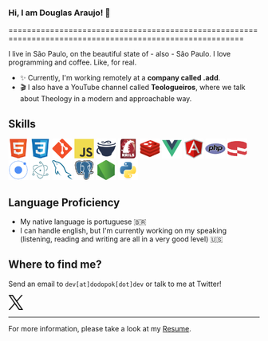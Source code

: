 ### Hi, I am Douglas Araujo! 👋
=========================================================================================================

I live in São Paulo, on the beautiful state of - also - São Paulo. I love programming and coffee. Like, for real. 

- ✨ Currently, I'm working remotely at a **company called .add**.
- 🎬 I also have a YouTube channel called **Teologueiros**, where we talk about Theology in a modern and approachable way.

Skills
--------------------------------------------------------------------------------

<p align="left">
  
  <img src="https://raw.githubusercontent.com/devicons/devicon/master/icons/html5/html5-original.svg" alt="html5" width="40" height="40"/>
  <img src="https://raw.githubusercontent.com/devicons/devicon/master/icons/css3/css3-original.svg" alt="css3" width="40" height="40"/>
  <img src="https://raw.githubusercontent.com/devicons/devicon/master/icons/git/git-original.svg" alt="git" width="40" height="40"/>
  <img src="https://raw.githubusercontent.com/devicons/devicon/master/icons/javascript/javascript-original.svg" alt="javascript" width="40" height="40"/>
  <img src="https://raw.githubusercontent.com/devicons/devicon/master/icons/coffeescript/coffeescript-original.svg" alt="coffeescript" width="40" height="40"/>
  <img src="https://raw.githubusercontent.com/devicons/devicon/master/icons/rails/rails-original-wordmark.svg" alt="rails" width="40" height="40"/>
  <img src="https://raw.githubusercontent.com/devicons/devicon/master/icons/redis/redis-original.svg" alt="redis" width="40" height="40"/>
  <img src="https://raw.githubusercontent.com/devicons/devicon/master/icons/vuejs/vuejs-original.svg" alt="vuejs" width="40" height="40"/>
  <img src="https://raw.githubusercontent.com/devicons/devicon/master/icons/angularjs/angularjs-original.svg" alt="angularjs" width="40" height="40"/>
  <img src="https://raw.githubusercontent.com/devicons/devicon/master/icons/php/php-original.svg" alt="php" width="40" height="40"/>
  <img src="https://raw.githubusercontent.com/devicons/devicon/master/icons/cakephp/cakephp-original.svg" alt="cakephp" width="40" height="40"/>
  <img src="https://raw.githubusercontent.com/devicons/devicon/master/icons/ionic/ionic-original.svg" alt="ionic" width="40" height="40"/>
  <img src="https://raw.githubusercontent.com/devicons/devicon/master/icons/electron/electron-original.svg" alt="electron" width="40" height="40"/>
  <img src="https://raw.githubusercontent.com/devicons/devicon/master/icons/mysql/mysql-original.svg" alt="mysql" width="40" height="40"/>
  <img src="https://raw.githubusercontent.com/devicons/devicon/master/icons/postgresql/postgresql-original.svg" alt="postgresql" width="40" height="40"/>
  <img src="https://raw.githubusercontent.com/devicons/devicon/master/icons/nodejs/nodejs-original.svg" alt="nodejs" width="40" height="40"/>
  <img src="https://raw.githubusercontent.com/devicons/devicon/master/icons/python/python-original.svg" alt="python" width="40" height="40"/>  
</p>

Language Proficiency
--------------------------------------------------------------------------------

- My native language is portuguese 🇧🇷
- I can handle english, but I'm currently working on my speaking (listening, reading and writing are all in a very good level) 🇺🇸

Where to find me?
--------------------------------------------------------------------------------

Send an email to `dev[at]dodopok[dot]dev` or talk to me at Twitter!

<a href="https://twitter.com/douglas_oaraujo" target="blank">
  <img align="center" src="https://raw.githubusercontent.com/devicons/devicon/master/icons/twitter/twitter-original.svg" alt="douglas_oaraujo" height="30" width="30" />
</a>

<hr />

For more information, please take a look at my [Resume][cv].

[cv]: https://raw.githubusercontent.com/dodopok/dodopok/master/curriculum.EN-US.pdf
